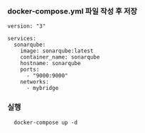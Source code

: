 ### docker-compose.yml  파일 작성 후 저장
```
version: "3"

services:
  sonarqube:
    image: sonarqube:latest
    container_name: sonarqube
    hostname: sonarqube
    ports:
      - "9000:9000"
    networks:
      - mybridge
```

### 실행
```
  docker-compose up -d
```
